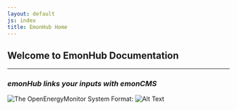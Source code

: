 ```yaml
---
layout: default
js: index
title: EmonHub Home
---
```



**Welcome to EmonHub Documentation**
----------------------------------
----------------------------------

### *emonHub links your inputs with emonCMS*


![The OpenEnergyMonitor System](/images/OEM_system.png)
Format: ![Alt Text](url)
